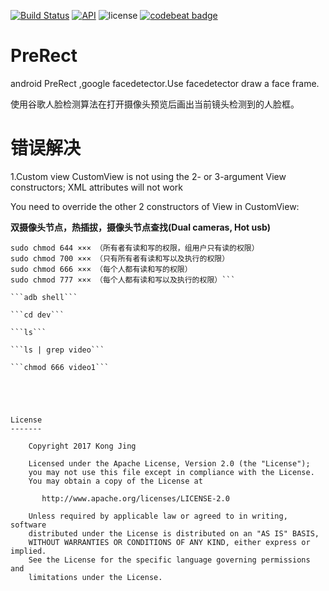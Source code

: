 [![Build Status](https://www.travis-ci.org/kong-jing/PreRect.svg?branch=master)](https://www.travis-ci.org/kong-jing/PreRect) [![API](https://img.shields.io/badge/API-14%2B-green.svg?style=flat)](https://android-arsenal.com/api?level=14) ![license](https://img.shields.io/badge/license-Apache-000000.svg) [![codebeat badge](https://codebeat.co/badges/0872a40c-adfb-44b3-b641-8c4064e4e291)](https://codebeat.co/projects/github-com-kong-jing-prerect-master)


# PreRect
android PreRect ,google facedetector.Use facedetector draw a face frame.

使用谷歌人脸检测算法在打开摄像头预览后画出当前镜头检测到的人脸框。

# 错误解决

1.Custom view CustomView is not using the 2- or 3-argument View constructors; XML attributes will not work

You need to override the other 2 constructors of View in CustomView:

**双摄像头节点，热插拔，摄像头节点查找(Dual cameras, Hot usb)**

```sudo chmod 600 ××× （只有所有者有读和写的权限）
sudo chmod 644 ××× （所有者有读和写的权限，组用户只有读的权限）
sudo chmod 700 ××× （只有所有者有读和写以及执行的权限）
sudo chmod 666 ××× （每个人都有读和写的权限）
sudo chmod 777 ××× （每个人都有读和写以及执行的权限）```

```adb shell```

```cd dev```

```ls```

```ls | grep video```

```chmod 666 video1```





License
-------

    Copyright 2017 Kong Jing

    Licensed under the Apache License, Version 2.0 (the "License");
    you may not use this file except in compliance with the License.
    You may obtain a copy of the License at

       http://www.apache.org/licenses/LICENSE-2.0

    Unless required by applicable law or agreed to in writing, software
    distributed under the License is distributed on an "AS IS" BASIS,
    WITHOUT WARRANTIES OR CONDITIONS OF ANY KIND, either express or implied.
    See the License for the specific language governing permissions and
    limitations under the License.
